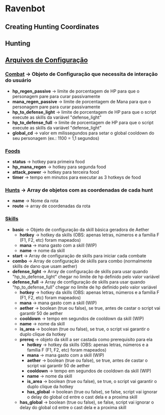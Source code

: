 # Ravenbot

## Creating Hunting Coordinates

## Hunting

## [Arquivos de Configuração]()

### [Combat](./config/combat.json) -> Objeto de Configuração que necessita de interação do usuário

- **hp_regen_passive** -> limite de porcentagem de HP para que o personagem pare para curar passivamente
- **mana_regen_passive** -> limite de porcentagem de Mana para que o personagem pare para curar passivamente
- **hp_to_defense_light** -> limite de porcentagem de HP para que o script execute as skills da variável "defense_light"
- **hp_to_defense_full** -> limite de porcentagem de HP para que o script execute as skills da variável "defense_light"
- **global_cd** -> valor em milissegundos para setar o global cooldown do seu personagem (ex.: 1100 = 1,1 segundos)

### [Foods](./config/foods.json)

- **status** -> hotkey para primeira food
- **hp_mana_regen** -> hotkey para segunda food
- **attack_power** -> hotkey para terceira food
- **timer** -> tempo em minutos para executar as 3 hotkeys de food
    
### [Hunts](./config/hunts.json) -> Array de objetos com as coordenadas de cada hunt

- **name** -> Nome da rota
- **route** -> array de coordenadas da rota

### [Skills](./config/skills.json)

- **basic** -> Objeto de configuração da skill básica geradora de Aether
    - **hotkey** -> hotkey da skills (OBS: apenas letras, números e a família F (F1, F2, etc) foram mapeados)
    - **mana** -> mana gasto com a skill (WIP)
    - **name** -> nome da skill
- **start** -> Array de configuração de skills para iniciar cada combate
- **combo** -> Array de configuração de skills para combo (normalmente skills de dano que usam aether)
- **defense_light** -> Array de configuração de skills para usar quando "hp_to_defense_light" chegar no limite de hp definido pelo valor variável
- **defense_full** -> Array de configuração de skills para usar quando "hp_to_defense_full" chegar no limite de hp definido pelo valor variável
    - **hotkey** -> hotkey da skills (OBS: apenas letras, números e a família F (F1, F2, etc) foram mapeados)
    - **mana** -> mana gasto com a skill (WIP)
    - **aether** -> boolean (true ou false), se true, antes de castar o script vai garantir 50 de aether
    - **cooldown** -> tempo em segundos de cooldown da skill (WIP)
    - **name** -> nome da skill
    - **is_area** -> boolean (true ou false), se true, o script vai garantir o duplo clique da hotkey
    - **prereq** -> objeto da skill a ser castada como prerequisito para ela
        - **hotkey** -> hotkey da skills (OBS: apenas letras, números e a família F (F1, F2, etc) foram mapeados)
        - **mana** -> mana gasto com a skill (WIP)
        - **aether** -> boolean (true ou false), se true, antes de castar o script vai garantir 50 de aether
        - **cooldown** -> tempo em segundos de cooldown da skill (WIP)
        - **name** -> nome da skill
        - **is_area** -> boolean (true ou false), se true, o script vai garantir o duplo clique da hotkey
        - **has_global** -> boolean (true ou false), se false, script vai ignorar o delay do global cd entre o cast dela e a proxima skill
    - **has_global** -> boolean (true ou false), se false, script vai ignorar o delay do global cd entre o cast dela e a proxima skill
